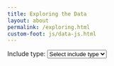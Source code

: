 ```yaml
---
title: Exploring the Data
layout: about
permalink: /exploring.html
custom-foot: js/data-js.html
---
```


<p>
    Include type: <select id="include-type">
        <option value="" selected="selected">Select include type</option>
        <option value="line-chart" id="line-chart">Line Chart</option>
        <option value="topic-table" id="topic-table">Topic Table</option>
        <option value="image-upload">Uploaded Image</option>
        <option value="image-external">External Image</option>
        <option value="pdf" id="pdf">PDF</option>
    </select>
</p>

<div id="files"></div>

<div id="topics"></div>

<div id="include-output">

<div id="button"></div>


<!--
<p>Data: <input id="data"></p>
<p>Chart type: <input id="type"></p>
<p>Topic: <input id="topic"></p>

<button type='button' class='btn btn-primary' id='generate'>Generate Include</button>

<div id="output"></div>-->